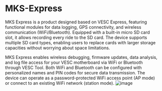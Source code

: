 # MKS-Express
MKS Express is a product designed based on VESC Express, featuring functional modules for data logging, GPS connectivity, and wireless communication (WiFi/Bluetooth). Equipped with a built-in micro SD card slot, it allows recording every ride to the SD card. The device supports multiple SD card types, enabling users to replace cards with larger storage capacities without worrying about space limitations.

MKS Express enables wireless debugging, firmware updates, data analysis, and log file access for your VESC motherboard via WiFi or Bluetooth through VESC Tool. Both WiFi and Bluetooth can be configured with personalized names and PIN codes for secure data transmission. The device can operate as a password-protected WiFi access point (AP mode) or connect to an existing WiFi network (station mode).
![image](https://github.com/user-attachments/assets/e0844796-9385-45ee-99ff-d6e27fc44104)
